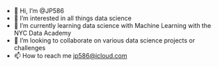 - 👋 Hi, I’m @JP586
- 👀 I’m interested in all things data science
- 🌱 I’m currently learning data science with Machine Learning with the NYC Data Academy
- 💞️ I’m looking to collaborate on various data science projects or challenges
- 📫 How to reach me jp586@icloud.com

<!---
JP586/JP586 is a ✨ special ✨ repository because its `README.md` (this file) appears on your GitHub profile.
You can click the Preview link to take a look at your changes.
--->
